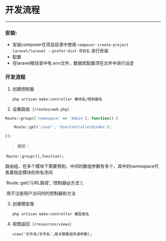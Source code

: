 # 开发流程

---

### 安装:

- 安装composer在项目目录中使用 `composer create-project laravel/laravel --prefer-dist 项目名` 进行安装
- 配置
- 在laravel根目录中有.env文件，数据库配置须在文件中进行设定

### 开发流程

1. 创建控制器

   `php artisan make:controller 模块名/控制器名`

2. 设置路由（`/routes/web.php`）

```php
Route::group(['namespace' => 'Admin'], function() {

	Route::get('/user', 'UserController@index');

});
```

> 解析：

​	`Route::group([],function);`

​	路由组，在多个模块下需要用到，中间的数组参数有多个，其中的namespace代表着指定模块的命名空间

​	Route::get('/URL路径', '控制器@方法');

​	用于注册用户访问时的控制器和方法

3. 创建模型类

   `php artisan make:controller 模型类名`

4. 视图返回（`/resources/views`）

   `view('文件夹/文件名',用关联数组传递参数);`

